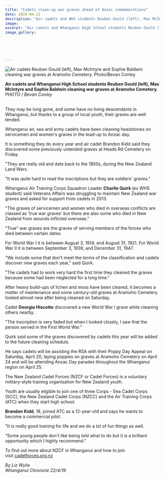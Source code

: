 ```yaml
---
title: "Cadets clean-up war graves ahead of Anzac commemorations"
date: 2019-04-22
description: "Air cadets and WHS students Reuben Gould (left), Max McIntyre & Sophie Baldwin cleaning war graves at Cemetery..."
image: 
excerpt: "Air cadets and Whanganui High School students Reuben Gould (left), Max McIntyre and Sophie Baldwin cleaning war graves at Aramoho Cemetery."
image_gallery:
    
    
    
    
    
---
```


<p><img src="https://www.nzherald.co.nz/resizer/CnUEBJrPfXtsD8Kt2aRO0Bznj-c=/620x349/smart/filters:quality(70)/arc-anglerfish-syd-prod-nzme.s3.amazonaws.com/public/UNKO4NEVTREDRMW4Z4522OXBTA.jpg" alt="Air cadets Reuben Gould (left), Max McIntyre and Sophie Baldwin cleaning war graves at Aramoho Cemetery. Photo/Bevan Conley" /></p>
<p><span><strong>Air cadets and Whanganui High School students Reuben Gould (left), Max McIntyre and Sophie Baldwin cleaning war graves at Aramoho Cemetery.</strong> <br /><em>PHOTO / Bevan Conley</em></span></p>
<p class="element element-paragraph"><br />They may be long gone, and some have no living descendants in Whanganui, but thanks to a group of local youth, their graves are well tended.</p>
<p class="element element-paragraph">Whanganui air, sea and army cadets have been cleaning headstones on servicemen and women's graves in the lead-up to Anzac day.</p>
<p class="element element-paragraph">It is something they do every year and air cadet Brandon Kidd said they discovered some previously untended graves at Heads Rd Cemetery on Friday.</p>
<p class="element element-paragraph">"They are really old and date back to the 1850s, during the New Zealand Land Wars.</p>
<p class="element element-paragraph">"It was quite hard to read the inscriptions but they are soldiers' graves."</p>
<p class="element element-paragraph">Whanganui Air Training Corps Squadron Leader <strong>Charlie Quirk </strong>(ex WHS student)&nbsp;said Veterans Affairs was struggling to maintain New Zealand war graves and asked for support from cadets in 2013.</p>
<p class="element element-paragraph">"The graves of servicemen and women who died in overseas conflicts are classed as 'true war graves' but there are also some who died in New Zealand from wounds inflicted overseas."</p>
<p class="element element-paragraph">"True" war graves are the graves of serving members of the forces who died between certain dates.</p>
<p class="element element-paragraph">For World War I it is between August 3, 1914, and August 31, 1921. For World War II it is between September 3, 1939, and December 31, 1947.</p>
<p class="element element-paragraph">"We include some that don't meet the terms of the classification and cadets discover new graves each year," said Quirk.</p>
<p class="element element-paragraph">"The cadets had to work very hard the first time they cleaned the graves because some had been neglected for a long time."</p>
<p class="element element-paragraph">After heavy build-ups of lichen and moss have been cleared, it becomes a matter of maintenance and some century-old graves at Aramoho Cemetery looked almost new after being cleaned on Saturday.</p>
<p class="element element-paragraph">Cadet <strong>Georgia Hiscotte</strong> discovered a new World War I grave while cleaning others nearby.</p>
<p class="element element-paragraph">"The inscription is very faded but when I looked closely, I saw that the person served in the First World War."</p>
<p class="element element-paragraph">Quirk said some of the graves discovered by cadets this year will be added to the future cleaning schedule.</p>
<p class="element element-paragraph">He says cadets will be assisting the RSA with their Poppy Day Appeal on Saturday, April 20, laying poppies on graves at Aramoho Cemetery on April 24 and will be attending Anzac Day parades throughout the Whanganui region on April 25.</p>
<p class="element element-paragraph">The New Zealand Cadet Forces (NZCF or Cadet Forces) is a voluntary military-style training organisation for New Zealand youth.</p>
<p class="element element-paragraph">Youth are usually eligible to join one of three Corps - Sea Cadet Corps (SCC), the New Zealand Cadet Corps (NZCC) and the Air Training Corps (ATC) when they start high school.</p>
<p class="element element-paragraph"><strong>Brandon Kidd</strong>, 18, joined ATC as a 12-year-old and says he wants to become a commercial pilot.</p>
<p class="element element-paragraph">"It is really good training for life and we do a lot of fun things as well.</p>
<p class="element element-paragraph">"Some young people don't like being told what to do but it is a brilliant opportunity which I highly recommend."</p>
<p class="element element-paragraph">To find out more about NZCF in Whanganui and how to join visit&nbsp;<a href="https://www.cadetforces.org.nz/" target="_blank">cadetforces.org.nz</a></p>
<p class="element element-paragraph"><em>By Liz Wylie</em><br /><em>Whanganui Chronicle 22/4/19</em></p>

